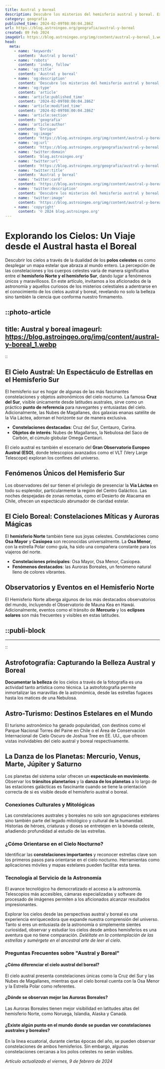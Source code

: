 ```yaml
---
title: Austral y boreal
description: Descubre los misterios del hemisferio austral y boreal. Explora cultura, naturaleza y ciencia en un viaje único entre polos.
category: geografia
published_time: 2024-02-09T08:00:04.286Z
url: https://blog.astroingeo.org/geografia/austral-y-boreal
created: 09 Feb 2024
imageUrl: https://blog.astroingeo.org/img/content/austral-y-boreal_1.webp
head:
  meta:
    - name: 'keywords'
      content: 'Austral y boreal'
    - name: 'robots'
      content: 'index, follow'
    - name: 'og:title'
      content: 'Austral y boreal'
    - name: 'og:description'
      content: 'Descubre los misterios del hemisferio austral y boreal. Explora cultura, naturaleza y ciencia en un viaje único entre polos.'
    - name: 'og:type'
      content: 'article'
    - name: 'article:published_time'
      content: '2024-02-09T08:00:04.286Z'
    - name: 'article:modified_time'
      content: '2024-02-09T08:00:04.286Z'
    - name: 'article:section'
      content: 'geografia'
    - name: 'article:author'
      content: 'Enrique'
    - name: 'og:image'
      content: 'https://blog.astroingeo.org/img/content/austral-y-boreal_1.webp'
    - name: 'og:url'
      content: 'https://blog.astroingeo.org/geografia/austral-y-boreal'
    - name: 'twitter:domain'
      content: 'blog.astroingeo.org'
    - name: 'twitter:url'
      content: 'https://blog.astroingeo.org/geografia/austral-y-boreal'
    - name: 'twitter:title'
      content: 'Austral y boreal'
    - name: 'twitter:card'
      content: 'https://blog.astroingeo.org/img/content/austral-y-boreal_1.webp'
    - name: 'twitter:description'
      content: 'Descubre los misterios del hemisferio austral y boreal. Explora cultura, naturaleza y ciencia en un viaje único entre polos.'
    - name: 'twitter:image'
      content: 'https://blog.astroingeo.org/img/content/austral-y-boreal_1.webp'
    - name: 'copyright'
      content: '© 2024 blog.astroingeo.org'
---
```

# Explorando los Cielos: Un Viaje desde el Austral hasta el Boreal

Descubrir los cielos a través de la dualidad de los **polos celestes** es como desplegar un mapa estelar que abraza al mundo entero. La percepción de las constelaciones y los cuerpos celestes varía de manera significativa entre el **hemisferio Norte y el hemisferio Sur**, dando lugar a fenómenos únicos y maravillosos. En este artículo, invitamos a los aficionados de la astronomía y aquellos curiosos de los misterios celestiales a adentrarse en el conocimiento de los cielos austral y boreal, revelando no solo la belleza sino también la ciencia que conforma nuestro firmamento.


::photo-article
---
title: Austral y boreal
imageurl: https://blog.astroingeo.org/img/content/austral-y-boreal_1.webp
---
::


## El Cielo Austral: Un Espectáculo de Estrellas en el Hemisferio Sur

El hemisferio sur es hogar de algunas de las más fascinantes constelaciones y objetos astronómicos del cielo nocturno. La famosa **Cruz del Sur**, visible únicamente desde latitudes australes, sirve como un práctico **punto de referencia** para navegantes y entusiastas del cielo. Adicionalmente, las Nubes de Magallanes, dos galaxias enanas satélite de la Vía Láctea, adornan el horizonte sur de manera exclusiva.

- **Constelaciones destacadas**: Cruz del Sur, Centauro, Carina.
- **Objetos de interés**: Nubes de Magallanes, la Nebulosa del Saco de Carbón, el cúmulo globular Omega Centauri.

El cielo austral es también el escenario del **Gran Observatorio Europeo Austral (ESO)**, donde telescopios avanzados como el VLT (Very Large Telescope) exploran los confines del universo.

## Fenómenos Únicos del Hemisferio Sur

Los observadores del sur tienen el privilegio de presenciar la **Vía Láctea** en todo su esplendor, particularmente la región del Centro Galáctico. Las noches despejadas de zonas remotas, como el Desierto de Atacama en Chile, ofrecen un espectáculo abrumador de claridad estelar.

## El Cielo Boreal: Constelaciones Míticas y Auroras Mágicas

El **hemisferio Norte** también tiene sus joyas celestes. Constelaciones como **Osa Mayor** y **Casiopea** son reconocidas universalmente. La **Osa Menor**, con la estrella Polar como guía, ha sido una compañera constante para los viajeros del norte.

- **Constelaciones principales**: Osa Mayor, Osa Menor, Casiopea.
- **Fenómenos destacados**: las Auroras Boreales, un fenómeno natural lleno de colores vibrantes.

## Observatorios y Eventos en el Hemisferio Norte

El Hemisferio Norte alberga algunos de los más destacados observatorios del mundo, incluyendo el Observatorio de Mauna Kea en Hawái. Adicionalmente, eventos como el tránsito de **Mercurio** y los **eclipses solares** son más frecuentes y visibles en estas latitudes.


  ::publi-block
  ---
  ---
  ::
  
  
## Astrofotografía: Capturando la Belleza Austral y Boreal

**Documentar la belleza** de los cielos a través de la fotografía es una actividad tanto artística como técnica. La astrofotografía permite inmortalizar las maravillas de la astronómica, desde las estrellas fugaces hasta los matices de una Nebulosa.

## Astro-Turismo: Destinos Estelares en el Mundo

El turismo astronómico ha ganado popularidad, con destinos como el Parque Nacional Torres del Paine en Chile o el Área de Conservación Internacional de Cielo Oscuro de Joshua Tree en EE. UU., que ofrecen vistas inolvidables del cielo austral y boreal respectivamente.

## **La Danza de los Planetas**: Mercurio, Venus, Marte, Júpiter y Saturno

Los planetas del sistema solar ofrecen un **espectáculo en movimiento**. Observar los **tránsitos planetarios** y la **danza de los planetas** a lo largo de las estaciones galácticas es fascinante cuando se tiene la orientación correcta de si es visible desde el hemisferio austral o boreal.

### Conexiones Culturales y Mitológicas

Las constelaciones australes y boreales no solo son agrupaciones estelares sino también parte del legado mitológico y cultural de la humanidad. Historias de héroes, criaturas y dioses se entretejen en la bóveda celeste, añadiendo profundidad al estudio de las estrellas.

### ¿Cómo Orientarse en el Cielo Nocturno?

Identificar las **constelaciones importantes** y reconocer estrellas clave son los primeros pasos para orientarse en el cielo nocturno. Herramientas como aplicaciones móviles y mapas estelares pueden facilitar esta tarea.

### Tecnología al Servicio de la Astronomía

El avance tecnológico ha democratizado el acceso a la astronomía. Telescopios más accesibles, cámaras especializadas y software de procesado de imágenes permiten a los aficionados alcanzar resultados impresionantes.

Explorar los cielos desde las perspectivas austral y boreal es una experiencia enriquecedora que expande nuestra comprensión del universo. Tanto si eres un entusiasta de la astronomía o simplemente sientes curiosidad, observar y estudiar los cielos desde ambos hemisferios es una aventura que no tiene comparación. *Deléitate en la contemplación de las estrellas y sumérgete en el ancestral arte de leer el cielo*.

### Preguntas Frecuentes sobre "Austral y Boreal"
#### ¿Cómo diferenciar el cielo austral del boreal?
El cielo austral presenta constelaciones únicas como la Cruz del Sur y las Nubes de Magallanes, mientras que el cielo boreal cuenta con la Osa Menor y la Estrella Polar como referentes.
#### ¿Dónde se observan mejor las Auroras Boreales?
Las Auroras Boreales tienen mejor visibilidad en latitudes altas del hemisferio Norte, como Noruega, Islandia, Alaska y Canadá.
#### ¿Existe algún punto en el mundo donde se puedan ver constelaciones australes y boreales?
En la línea ecuatorial, durante ciertas épocas del año, se pueden observar constelaciones de ambos hemisferios. Sin embargo, algunas constelaciones cercanas a los polos celestes no serán visibles.

_Artículo actualizado el viernes, 9 de febrero de 2024_